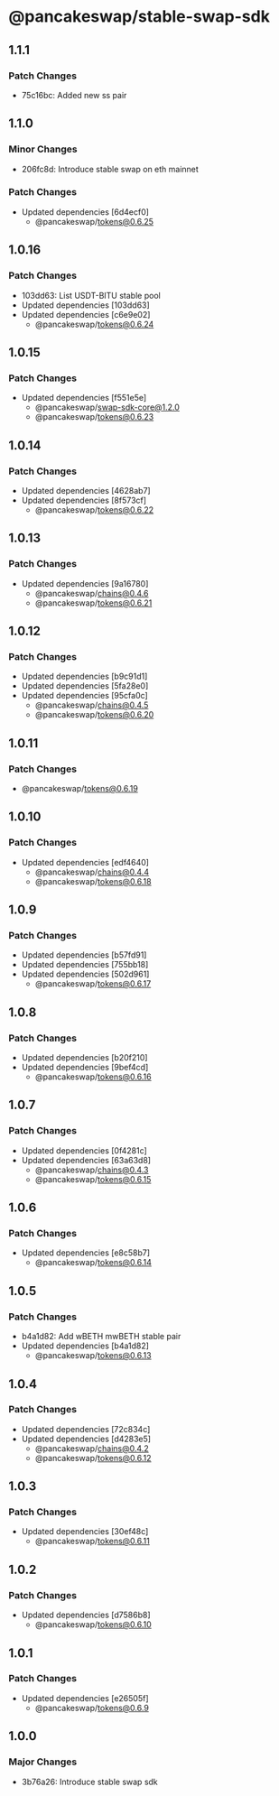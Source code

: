 # @pancakeswap/stable-swap-sdk

## 1.1.1

### Patch Changes

- 75c16bc: Added new ss pair

## 1.1.0

### Minor Changes

- 206fc8d: Introduce stable swap on eth mainnet

### Patch Changes

- Updated dependencies [6d4ecf0]
  - @pancakeswap/tokens@0.6.25

## 1.0.16

### Patch Changes

- 103dd63: List USDT-BITU stable pool
- Updated dependencies [103dd63]
- Updated dependencies [c6e9e02]
  - @pancakeswap/tokens@0.6.24

## 1.0.15

### Patch Changes

- Updated dependencies [f551e5e]
  - @pancakeswap/swap-sdk-core@1.2.0
  - @pancakeswap/tokens@0.6.23

## 1.0.14

### Patch Changes

- Updated dependencies [4628ab7]
- Updated dependencies [8f573cf]
  - @pancakeswap/tokens@0.6.22

## 1.0.13

### Patch Changes

- Updated dependencies [9a16780]
  - @pancakeswap/chains@0.4.6
  - @pancakeswap/tokens@0.6.21

## 1.0.12

### Patch Changes

- Updated dependencies [b9c91d1]
- Updated dependencies [5fa28e0]
- Updated dependencies [95cfa0c]
  - @pancakeswap/chains@0.4.5
  - @pancakeswap/tokens@0.6.20

## 1.0.11

### Patch Changes

- @pancakeswap/tokens@0.6.19

## 1.0.10

### Patch Changes

- Updated dependencies [edf4640]
  - @pancakeswap/chains@0.4.4
  - @pancakeswap/tokens@0.6.18

## 1.0.9

### Patch Changes

- Updated dependencies [b57fd91]
- Updated dependencies [755bb18]
- Updated dependencies [502d961]
  - @pancakeswap/tokens@0.6.17

## 1.0.8

### Patch Changes

- Updated dependencies [b20f210]
- Updated dependencies [9bef4cd]
  - @pancakeswap/tokens@0.6.16

## 1.0.7

### Patch Changes

- Updated dependencies [0f4281c]
- Updated dependencies [63a63d8]
  - @pancakeswap/chains@0.4.3
  - @pancakeswap/tokens@0.6.15

## 1.0.6

### Patch Changes

- Updated dependencies [e8c58b7]
  - @pancakeswap/tokens@0.6.14

## 1.0.5

### Patch Changes

- b4a1d82: Add wBETH mwBETH stable pair
- Updated dependencies [b4a1d82]
  - @pancakeswap/tokens@0.6.13

## 1.0.4

### Patch Changes

- Updated dependencies [72c834c]
- Updated dependencies [d4283e5]
  - @pancakeswap/chains@0.4.2
  - @pancakeswap/tokens@0.6.12

## 1.0.3

### Patch Changes

- Updated dependencies [30ef48c]
  - @pancakeswap/tokens@0.6.11

## 1.0.2

### Patch Changes

- Updated dependencies [d7586b8]
  - @pancakeswap/tokens@0.6.10

## 1.0.1

### Patch Changes

- Updated dependencies [e26505f]
  - @pancakeswap/tokens@0.6.9

## 1.0.0

### Major Changes

- 3b76a26: Introduce stable swap sdk
